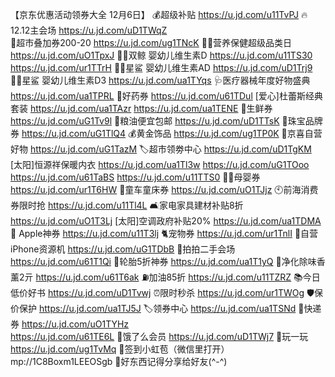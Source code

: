 【京东优惠活动领券大全 12月6日】
💰超级补贴
https://u.jd.com/u11TvPJ
🔥12.12主会场
https://u.jd.com/uD1TWqZ  
🛒超市叠加券200-20
https://u.jd.com/ug1TNcK
👍🏻营养保健超级品类日
https://u.jd.com/uO1TpxJ
👶🏻双鲸 婴幼儿维生素D
https://u.jd.com/u11TS30
https://u.jd.com/ur1TTrH
👶🏻星鲨 婴幼儿维生素AD
https://u.jd.com/uD1Trj9
👶🏻星鲨 婴幼儿维生素D3
https://u.jd.com/ua1TYqs
🩺医疗器械年度好物盛典
https://u.jd.com/ua1TPRL
💊好药券
https://u.jd.com/u61TDul
[爱心]杜蕾斯经典套装
https://u.jd.com/ua1TAzr
https://u.jd.com/ua1TENE
🥩生鲜券
https://u.jd.com/uG1Tv9l
🍚粮油便宜包邮
https://u.jd.com/uD1TTsK
💎珠宝品牌券
https://u.jd.com/uG1TlQ4
💰黄金饰品
https://u.jd.com/ug1TP0K
🏪京喜自营好物
https://u.jd.com/uG1TazM
🏷超市领劵中心
https://u.jd.com/uD1TgKM
[太阳]恒源祥保暖内衣
https://u.jd.com/ua1Tl3w
https://u.jd.com/uG1TOoo
https://u.jd.com/u61TaBS
https://u.jd.com/u11TTS0
👶🏻母婴券
https://u.jd.com/ur1T6HW
🛴童车童床券
https://u.jd.com/uO1TJjz
🕙前海消费券限时抢
https://u.jd.com/u11Tl4L
🛋家电家具建材补贴8折
https://u.jd.com/uO1T3Lj
[太阳]空调政府补贴20% 
https://u.jd.com/ua1TDMA
 Apple神券
https://u.jd.com/u11T3lj
🐈宠物券
https://u.jd.com/ur1TnlI
📱自营iPhone资源机
https://u.jd.com/uG1TDbB
📱拍拍二手会场
https://u.jd.com/u61T1Qi
🛞轮胎5折神券
https://u.jd.com/ua1T1yQ
🍃净化除味香薰2亓
https://u.jd.com/u61T6ak
⛽加油85折
https://u.jd.com/u11TZRZ
📚今日低价好书
https://u.jd.com/uD1Tvwj
⏰限时秒杀
https://u.jd.com/ur1TWOg
🛡保价保护
https://u.jd.com/ua1TJ5J
🏷领券中心
https://u.jd.com/ua1TSNd
🚚快递券
https://u.jd.com/uO1TYHz  
https://u.jd.com/u61TE6L
🛵饿了么会员
https://u.jd.com/uD1TWj7
🎰玩一玩
https://u.jd.com/ug1TvMq
🧧签到小虹苞（微信里打开）
mp://1C8Boxm1LEEOSgb
🌟好东西记得分享给好友(^-^)